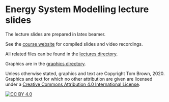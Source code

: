 
# Energy System Modelling lecture slides

The lecture slides are prepared in latex beamer.

See the [course website](https://nworbmot.org/courses/esm-2020/) for compiled slides and video recordings.

All related files can be found in the [lectures directory](https://nworbmot.org/courses/esm-2020/lectures/).

Graphics are in the [graphics directory](https://nworbmot.org/courses/esm-2020/lectures/graphics/).

Unless otherwise stated, graphics and text are Copyright Tom Brown,
2020.  Graphics and text for which no other attribution are given are
licensed under a [Creative Commons Attribution 4.0 International
License][cc-by].

[![CC BY 4.0][cc-by-image]][cc-by]

[cc-by]: http://creativecommons.org/licenses/by/4.0/
[cc-by-image]: https://i.creativecommons.org/l/by/4.0/88x31.png
[cc-by-shield]: https://img.shields.io/badge/License-CC%20BY%204.0-lightgrey.svg